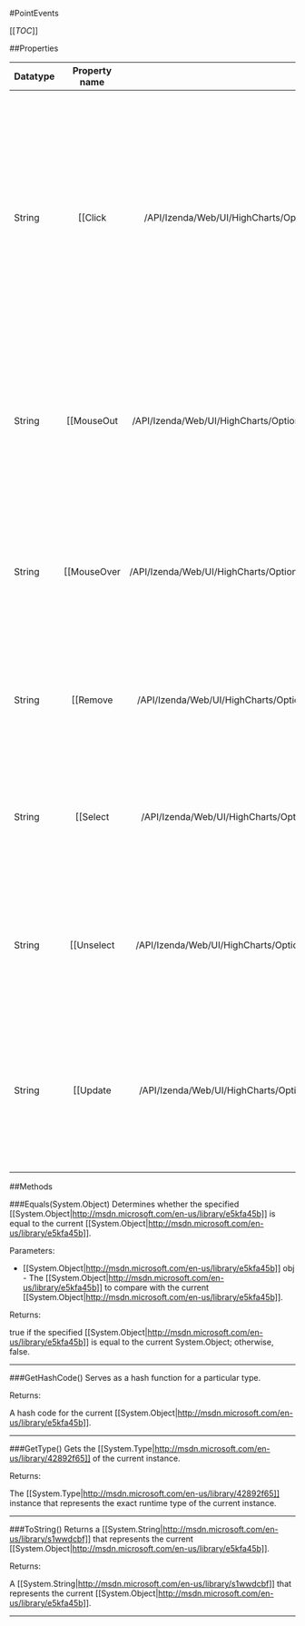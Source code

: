#PointEvents

[[_TOC_]]

##Properties

|Datatype|Property name|Property description|Default Value|
|:-------|:----------:|:-----------------:|:-----------:|
|String|[[Click|/API/Izenda/Web/UI/HighCharts/Options/CodeSamples/Izenda_Web_UI_HighCharts_Options_PlotOptionsSeriesPointEvents_Click]]|<p></p>Fires when a point is clicked. The <code>this</code> keyword refers to the point object itself. One parameter, <code>event</code>, is passed to the function. This contains common event information based on jQuery or MooTools depending on which library is used as the base for Highcharts.<p></p><p>If the <code>series.allowPointSelect</code> option is true, the default action for the point's click event is to toggle the point's select state. Returning <code>false</code> cansels this action.</p>|null|
|String|[[MouseOut|/API/Izenda/Web/UI/HighCharts/Options/CodeSamples/Izenda_Web_UI_HighCharts_Options_PlotOptionsSeriesPointEvents_MouseOut]]| Fires when the mouse leaves the area close to the point. The <code>this</code> keyword refers to the point object itself. One parameter, <code>event</code>, is passed to the function. This contains common event information based on jQuery or MooTools depending on which library is used as the base for Highcharts. |null|
|String|[[MouseOver|/API/Izenda/Web/UI/HighCharts/Options/CodeSamples/Izenda_Web_UI_HighCharts_Options_PlotOptionsSeriesPointEvents_MouseOver]]| Fires when the mouse enters the area close to the point. The <code>this</code> keyword refers to the point object itself. One parameter, <code>event</code>, is passed to the function. This contains common event information based on jQuery or MooTools depending on which library is used as the base for Highcharts. |null|
|String|[[Remove|/API/Izenda/Web/UI/HighCharts/Options/CodeSamples/Izenda_Web_UI_HighCharts_Options_PlotOptionsSeriesPointEvents_Remove]]| Fires when the point is removed using the <code>.remove()</code> method. The <code>this</code> keyword refers to the point object itself. One parameter, <code>event</code>, is passed to the function. Returning <code>false</code> cancels the operation. |null|
|String|[[Select|/API/Izenda/Web/UI/HighCharts/Options/CodeSamples/Izenda_Web_UI_HighCharts_Options_PlotOptionsSeriesPointEvents_Select]]| Fires when the point is selected either programatically or following a click on the point. The <code>this</code> keyword refers to the point object itself. One parameter, <code>event</code>, is passed to the function. Returning <code>false</code> cancels the operation. |null|
|String|[[Unselect|/API/Izenda/Web/UI/HighCharts/Options/CodeSamples/Izenda_Web_UI_HighCharts_Options_PlotOptionsSeriesPointEvents_Unselect]]| Fires when the point is unselected either programatically or following a click on the point. The <code>this</code> keyword refers to the point object itself. One parameter, <code>event</code>, is passed to the function. Returning <code>false</code> cancels the operation. |null|
|String|[[Update|/API/Izenda/Web/UI/HighCharts/Options/CodeSamples/Izenda_Web_UI_HighCharts_Options_PlotOptionsSeriesPointEvents_Update]]| Fires when the point is updated programmatically through the <code>.update()</code> method. The <code>this</code> keyword refers to the point object itself. One parameter, <code>event</code>, is passed to the function. The new point options can be accessed through <code>event.options</code>. Returning <code>false</code> cancels the operation. |null|


##Methods

###Equals(System.Object)
Determines whether the specified [[System.Object|http://msdn.microsoft.com/en-us/library/e5kfa45b]] is equal to the current [[System.Object|http://msdn.microsoft.com/en-us/library/e5kfa45b]].

Parameters: 

* [[System.Object|http://msdn.microsoft.com/en-us/library/e5kfa45b]] obj  - The [[System.Object|http://msdn.microsoft.com/en-us/library/e5kfa45b]] to compare with the current [[System.Object|http://msdn.microsoft.com/en-us/library/e5kfa45b]].





Returns:

true if the specified [[System.Object|http://msdn.microsoft.com/en-us/library/e5kfa45b]] is equal to the current System.Object; otherwise, false.


---


###GetHashCode()
 Serves as a hash function for a particular type.  





Returns:

A hash code for the current [[System.Object|http://msdn.microsoft.com/en-us/library/e5kfa45b]].


---


###GetType()
Gets the [[System.Type|http://msdn.microsoft.com/en-us/library/42892f65]] of the current instance.





Returns:

The [[System.Type|http://msdn.microsoft.com/en-us/library/42892f65]] instance that represents the exact runtime type of the current instance.


---


###ToString()
Returns a [[System.String|http://msdn.microsoft.com/en-us/library/s1wwdcbf]] that represents the current [[System.Object|http://msdn.microsoft.com/en-us/library/e5kfa45b]].





Returns:

A [[System.String|http://msdn.microsoft.com/en-us/library/s1wwdcbf]] that represents the current [[System.Object|http://msdn.microsoft.com/en-us/library/e5kfa45b]].


---



